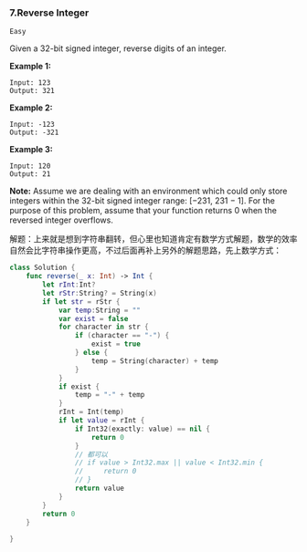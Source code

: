 ### 7.Reverse Integer

`Easy`

Given a 32-bit signed integer, reverse digits of an integer.

**Example 1:**

```
Input: 123
Output: 321
```

**Example 2:**

```
Input: -123
Output: -321
```

**Example 3:**

```
Input: 120
Output: 21
```

**Note:**
Assume we are dealing with an environment which could only store integers within the 32-bit signed integer range: [−231, 231 − 1]. For the purpose of this problem, assume that your function returns 0 when the reversed integer overflows.



解题：上来就是想到字符串翻转，但心里也知道肯定有数学方式解题，数学的效率自然会比字符串操作更高，不过后面再补上另外的解题思路，先上数学方式：



~~~swift
class Solution {
    func reverse(_ x: Int) -> Int {
        let rInt:Int?
        let rStr:String? = String(x)
        if let str = rStr {
            var temp:String = ""
            var exist = false
            for character in str {
                if (character == "-") {
                    exist = true
                } else {
                    temp = String(character) + temp
                }
            }
            if exist {
                temp = "-" + temp
            }
            rInt = Int(temp)
            if let value = rInt {
                if Int32(exactly: value) == nil {
                    return 0
                }
                // 都可以
                // if value > Int32.max || value < Int32.min {
                //     return 0
                // }
                return value
            }
        }
        return 0
    }
    
}
~~~

